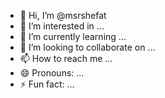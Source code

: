 - 👋 Hi, I’m @msrshefat
- 👀 I’m interested in ...
- 🌱 I’m currently learning ...
- 💞️ I’m looking to collaborate on ...
- 📫 How to reach me ...
- 😄 Pronouns: ...
- ⚡ Fun fact: ...
<!DOCTYPE html>
<html lang="en">
<head>
    <meta charset="UTF-8">
    <meta name="viewport" content="width=device-width, initial-scale=1.0">
    <title>java class 4</title>
</head>
<body>
    <script>

//Even= jor or Odd = bijor

/*
let n = 2020;

if(n%2 == 0){ //2 diye vag korle vagshesh koto
    console.log("Even");
}
else{
    console.log("Odd");
}            

// if(n%2 == 1){
//     console.log("Odd");
// }
// else{
//     console.log("Even");
// }

*/

/*
let x = prompt("Enter a number: ");

if(x%2 == 0){
    console.log("Even");
}
else{
    console.log("Odd");
}
*/

/*
for(let i=1; i<=20; i++){
    console.log("Hello");
}
*/

/*
for(let i=0; i<5; i+=2){   //i=i+2
    console.log("Hello")
}
*/

/*
for(let i=0; i<7; i++){
    console.log("Basify")
}
*/

/*
for(let i=0; i<10; i+=2){
    console.log(i);
}
*/

/*
for(let i=0; ;i++){ //infinity loop
    
    
    if(i == 10){
        break;
    }

    console.log(i)

    
}

*/

/*
for(let i=0; i<5; i++){
   
    if(i == 3){
        continue;
    }

    console.log(i);
}
*/

/*
for(let i=10; i>=0; i--){
    console.log(i)
}

*/

/*
let i=10;
while(i>0){
    console.log(i);
    i--;
*/

/*
while(1){ //infinite loop
    console.log("Hello")
*/

/*
let i=1;
do{
    console.log(i);
    i++;
}
while(i<10);
*/

/*
for(i=20; i>0; i-=5){
    console.log(i);
}

*/

let car={
    color: "Black",
    brandName: "Toyota",
    tire: 4
}

//console.log(car);
console.log("Color = "+car.color);
console.log("Brand Name = "+car.brandName);
console.log("Tires = "+car.tire);


let test = [[10,20][5,7]]



    </script>
</body>
</html>
<!---
msrshefat/msrshefat is a ✨ special ✨ repository because its `README.md` (this file) appears on your GitHub profile.
You can click the Preview link to take a look at your changes.
--->
